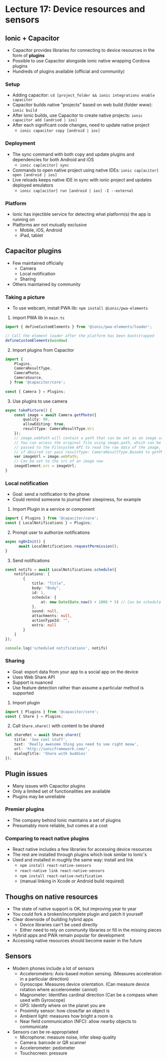 # Lecture 17: Device resources and sensors

## Ionic + Capacitor

- Capacitor provides libraries for connecting to device resources in the form of **plugins**
- Possible to use Capacitor alongside ionic native wrapping Cordova plugins
- Hundreds of plugins available (official and community)

### Setup

- Adding capacitor: `cd [project_folder && ionic integrations enable capacitor`
- Capacitor builds native "projects" based on web build (folder www): `ionic build`
- After ionic builds, use Capacitor to create native projects: `ionic capacitor add [andriod | ios]`
- After each significant code changes, need to update native project
    - `ionic capacitor copy [android | ios]`

### Deployment

- The sync command with both copy and update plugins and dependencies for both Android and iOS
    - `ionic cap[acitor] sync`
- Commands to open native project using native IDEs: `ionic cap[acitor] open [android | ios]`
- Live reloads keeps native IDE in sync with ionic project and updates deployed emulators
    - `ionic cap[acitor] run [android | ios] -I --external`

### Platform

- Ionic has injectible service for detecting what platform(s) the app is running on
- Platforms anr not mutually exclusive
    - Mobile, iOS, Android
    - iPad, tablet

## Capacitor plugins

- Few maintained officially
    - Camera
    - Local notification
    - Sharing
- Others maintained by community

### Taking a picture

- To use webcam, install PWA lib: `npm install @ionic/pwa-elements`

1) import PWA lib in `main.ts`

```TypeScript
import { defineCustomElements } from '@ionic/pwa-elements/loader'; 

// Call the element loader after the platform has been bootstrapped
defineCustomElements(window)
```

2) Import plugins from Capacitor

```TypeScript
import {
    Plugins,
    CameraResultType,
    CameraPhoto,
    CameraSource,
  } from '@capacitor/core';
  
const { Camera } = Plugins;
```

3) Use plugins to use camera

```TypeScript
async takePicture() {
    const image = await Camera.getPhoto({
        quality: 90,
        allowEditing: true,
        resultType: CameraResultType.Uri
    });  
    // image.webPath will contain a path that can be set as an image src. 
    // You can access the original file using image.path, which can be  
    // passed to the Filesystem API to read the raw data of the image,  
    // if desired (or pass resultType: CameraResultType.Base64 to getPhoto) 
    var imageUrl = image.webPath;  
    // Can be set to the src of an image now  
    imageElement.src = imageUrl;
}
```


### Local notification

- Goal: send a notification to the phone
- Could remind someone to journal their sleepiness, for example

1) Import Plugin in a service or component

```TypeScript
import { Plugins } from '@capacitor/core';
const { LocalNotifications } = Plugins;
```

2) Prompt user to authorize notifications

```TypeScript
async ngOnInit() {
      await LocalNotifications.requestPermission();
}
```

3) Send notifications

```TypeScript
const notifs = await LocalNotifications.schedule({
    notifications: [
        {      
            title: "Title",
            body: "Body",
            id: 1,
            schedule: { 
                at: new Date(Date.now() + 1000 * 5) // Can be schedule for the future
            },
            sound: null,
            attachments: null,
            actionTypeId: "",
            extra: null
        }
    ] 
});

console.log('scheduled notifications', notifs)
```

### Sharing

- Goal: export data from your app to a social app on the device
- Uses Web Share API
- Support is nuanced
- Use feature detection rather than assume a particular method is supported

1) Import plugin

```TypeScript
import { Plugins } from '@capacitor/core';
const { Share } = Plugins;
```

2) Call `Share.share()` with content to be shared

```TypeScript
let shareRet = await Share.share({
    title: 'See cool stuff',
    text: 'Really awesome thing you need to see right meow',
    url: 'http://ionicframework.com/',
    dialogTitle: 'Share with buddies'
});
```

## Plugin issues

- Many issues with Capacitor plugins
- Only a limited set  of functionalities are available
- Plugins may be unreliable

### Premier plugins

- The company behind Ionic maintains a set of plugins
- Presumably more reliable, but comes at a cost

### Comparing to react native plugins

- React native includes a few libraries for accessing device resources
- The rest are installed through plugins which look similar to Ionic's
- Used and installed in roughly the same way: install and link
    - `npm install react-native-sensors`
    - `react-native link react-native-sensors`
    - `npm install react-native-notification`
    - (manual linking in Xcode or Android build required)

## Thoughs on native resources

- The state of native support is OK, but improving year to year
- You could fork a broken/incomplete plugin and patch it yourself
- Clear downside of building hybrid apps
    - Device libraries can't be used directly
    - Either need to rely on community libraries or fill in the missing pieces
- Hybrid apps and PWA remain popular for development
- Accessing native resources should become easier in the future

## Sensors

- Modern phones include a lot of sensors
    - Accelerometers: Axis-based motion sensing. (Measures acceleration in a particular direction)
    - Gyroscope: Measures device orientation. (Can measure device rotation where accelerometer cannot)
    - Magnometer: Identifies cardinal direction (Can be a compass when used with Gyroscope)
    - GPS: Identify where on the planet you are
    - Proximity sensor: how close/far an object is
    - Ambient light: measures how bright a room is
    - Near field communication (NFC): allow nearby objects to communicate
- Sensors can be re-appropriated
    - Microphone: measure noise, infer sleep quality
    - Camera: barcode or QR scanner
    - Accelerometer: pedometer
    - Touchscreen: pressure